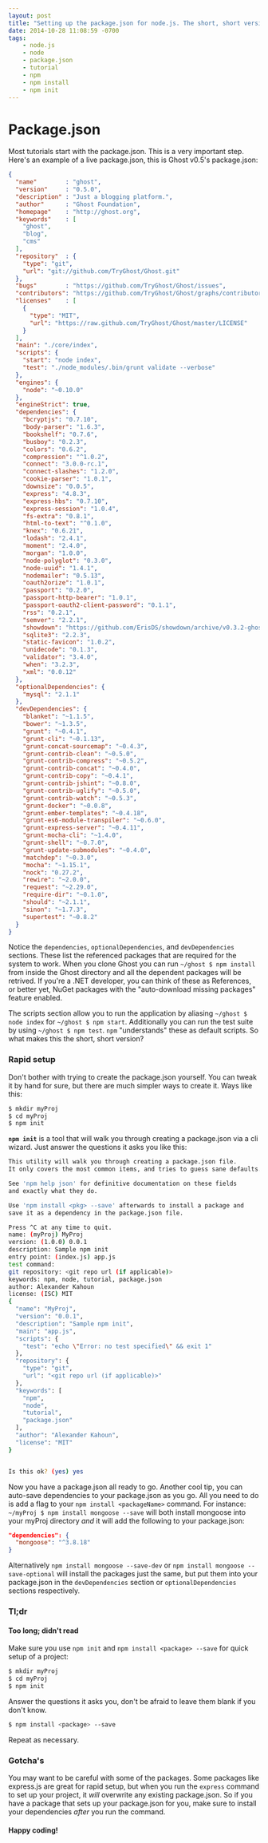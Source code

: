 ```yaml
---
layout: post
title: "Setting up the package.json for node.js. The short, short version"
date: 2014-10-28 11:08:59 -0700
tags:
    - node.js
    - node
    - package.json
    - tutorial
    - npm
    - npm install
    - npm init
---
```


Package.json
=

Most tutorials start with the package.json. This is a very important step. Here's an example of a live package.json, this is Ghost v0.5's package.json:

```json
{
  "name"        : "ghost",
  "version"     : "0.5.0",
  "description" : "Just a blogging platform.",
  "author"      : "Ghost Foundation",
  "homepage"    : "http://ghost.org",
  "keywords"    : [
    "ghost",
    "blog",
    "cms"
  ],
  "repository"  : {
    "type": "git",
    "url": "git://github.com/TryGhost/Ghost.git"
  },
  "bugs"        : "https://github.com/TryGhost/Ghost/issues",
  "contributors": "https://github.com/TryGhost/Ghost/graphs/contributors",
  "licenses"    : [
    {
      "type": "MIT",
      "url": "https://raw.github.com/TryGhost/Ghost/master/LICENSE"
    }
  ],
  "main": "./core/index",
  "scripts": {
    "start": "node index",
    "test": "./node_modules/.bin/grunt validate --verbose"
  },
  "engines": {
    "node": "~0.10.0"
  },
  "engineStrict": true,
  "dependencies": {
    "bcryptjs": "0.7.10",
    "body-parser": "1.6.3",
    "bookshelf": "0.7.6",
    "busboy": "0.2.3",
    "colors": "0.6.2",
    "compression": "^1.0.2",
    "connect": "3.0.0-rc.1",
    "connect-slashes": "1.2.0",
    "cookie-parser": "1.0.1",
    "downsize": "0.0.5",
    "express": "4.8.3",
    "express-hbs": "0.7.10",
    "express-session": "1.0.4",
    "fs-extra": "0.8.1",
    "html-to-text": "^0.1.0",
    "knex": "0.6.21",
    "lodash": "2.4.1",
    "moment": "2.4.0",
    "morgan": "1.0.0",
    "node-polyglot": "0.3.0",
    "node-uuid": "1.4.1",
    "nodemailer": "0.5.13",
    "oauth2orize": "1.0.1",
    "passport": "0.2.0",
    "passport-http-bearer": "1.0.1",
    "passport-oauth2-client-password": "0.1.1",
    "rss": "0.2.1",
    "semver": "2.2.1",
    "showdown": "https://github.com/ErisDS/showdown/archive/v0.3.2-ghost.tar.gz",
    "sqlite3": "2.2.3",
    "static-favicon": "1.0.2",
    "unidecode": "0.1.3",
    "validator": "3.4.0",
    "when": "3.2.3",
    "xml": "0.0.12"
  },
  "optionalDependencies": {
    "mysql": "2.1.1"
  },
  "devDependencies": {
    "blanket": "~1.1.5",
    "bower": "~1.3.5",
    "grunt": "~0.4.1",
    "grunt-cli": "~0.1.13",
    "grunt-concat-sourcemap": "~0.4.3",
    "grunt-contrib-clean": "~0.5.0",
    "grunt-contrib-compress": "~0.5.2",
    "grunt-contrib-concat": "~0.4.0",
    "grunt-contrib-copy": "~0.4.1",
    "grunt-contrib-jshint": "~0.8.0",
    "grunt-contrib-uglify": "~0.5.0",
    "grunt-contrib-watch": "~0.5.3",
    "grunt-docker": "~0.0.8",
    "grunt-ember-templates": "~0.4.18",
    "grunt-es6-module-transpiler": "~0.6.0",
    "grunt-express-server": "~0.4.11",
    "grunt-mocha-cli": "~1.4.0",
    "grunt-shell": "~0.7.0",
    "grunt-update-submodules": "~0.4.0",
    "matchdep": "~0.3.0",
    "mocha": "~1.15.1",
    "nock": "0.27.2",
    "rewire": "~2.0.0",
    "request": "~2.29.0",
    "require-dir": "~0.1.0",
    "should": "~2.1.1",
    "sinon": "~1.7.3",
    "supertest": "~0.8.2"
  }
}
```

Notice the `dependencies`, `optionalDependencies`, and `devDependencies` sections. These list the referenced packages that are required for the system to work. When you clone Ghost you can run `~/ghost $ npm install` from inside the Ghost directory and all the dependent packages will be retrived. If you're a .NET developer, you can think of these as References, or better yet, NuGet packages with the "auto-download missing packages" feature enabled.

The scripts section allow you to run the application by aliasing `~/ghost $ node index` for `~/ghost $ npm start`. Additionally you can run the test suite by using `~/ghost $ npm test`. `npm` "understands" these as default scripts. So what makes this the short, short version?

### Rapid setup

Don't bother with trying to create the package.json yourself. You can tweak it by hand for sure, but there are much simpler ways to create it. Ways like this:

```sh
$ mkdir myProj
$ cd myProj
$ npm init
```

**`npm init`** is a tool that will walk you through creating a package.json via a cli wizard. Just answer the questions it asks you like this:

```sh
This utility will walk you through creating a package.json file.
It only covers the most common items, and tries to guess sane defaults.

See 'npm help json' for definitive documentation on these fields
and exactly what they do.

Use 'npm install <pkg> --save' afterwards to install a package and
save it as a dependency in the package.json file.

Press ^C at any time to quit.
name: (myProj) MyProj
version: (1.0.0) 0.0.1
description: Sample npm init
entry point: (index.js) app.js
test command:
git repository: <git repo url (if applicable)>
keywords: npm, node, tutorial, package.json
author: Alexander Kahoun
license: (ISC) MIT
{
  "name": "MyProj",
  "version": "0.0.1",
  "description": "Sample npm init",
  "main": "app.js",
  "scripts": {
    "test": "echo \"Error: no test specified\" && exit 1"
  },
  "repository": {
    "type": "git",
    "url": "<git repo url (if applicable)>"
  },
  "keywords": [
    "npm",
    "node",
    "tutorial",
    "package.json"
  ],
  "author": "Alexander Kahoun",
  "license": "MIT"
}


Is this ok? (yes) yes
```

Now you have a package.json all ready to go. Another cool tip, you can auto-save dependencies to your package.json as you go. All you need to do is add a flag to your `npm install <packageName>` command. For instance:
`~/myProj $ npm install mongoose --save`
will both install mongoose into your myProj directory *and* it will add the following to your package.json:

```json
"dependencies": {
  "mongoose": "^3.8.18"
}
```

Alternatively `npm install mongoose --save-dev` or `npm install mongoose --save-optional` will install the packages just the same, but put them into your package.json in the `devDependencies` section or `optionalDependencies` sections respectively.

### Tl;dr

#### Too long; didn't read

Make sure you use `npm init` and `npm install <package> --save` for quick setup of a project:

```sh
$ mkdir myProj
$ cd myProj
$ npm init
```

Answer the questions it asks you, don't be afraid to leave them blank if you don't know.

```sh
$ npm install <package> --save
```

Repeat as necessary.

### Gotcha's

You may want to be careful with some of the packages. Some packages like express.js are great for rapid setup, but when you run the `express` command to set up your project, it *will* overwrite any existing package.json. So if you have a package that sets up your package.json for you, make sure to install your dependencies *after* you run the command.

#### Happy coding!
